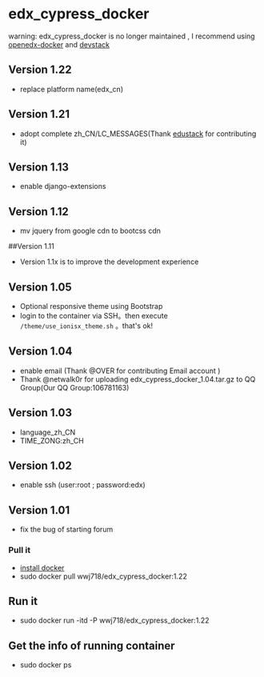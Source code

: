 # edx_cypress_docker

warning: edx_cypress_docker is no longer maintained , I recommend using [openedx-docker](https://github.com/regisb/openedx-docker) and [devstack](https://github.com/edx/devstack)

## Version 1.22
*  replace platform name(edx_cn)

## Version 1.21
*  adopt complete zh_CN/LC_MESSAGES(Thank [edustack](http://edustack.org/) for contributing it)

## Version 1.13
*  enable django-extensions

## Version 1.12
*  mv jquery from google cdn to bootcss cdn

##Version 1.11
*  Version 1.1x  is to improve the development experience


## Version 1.05
*  Optional responsive theme using Bootstrap 
  *  login to the container via SSH。then execute `/theme/use_ionisx_theme.sh` 。that's ok!


## Version 1.04
*  enable email (Thank @OVER for contributing Email account )
*  Thank @netwalk0r for uploading edx_cypress_docker_1.04.tar.gz to QQ Group(Our QQ Group:106781163)

## Version 1.03
*  language_zh_CN
*  TIME_ZONG:zh_CH

## Version 1.02
*  enable ssh (user:root ; password:edx)

## Version 1.01
*  fix the bug of starting forum

### Pull it
*  [install docker](https://docs.docker.com/installation/)
*  sudo docker pull wwj718/edx_cypress_docker:1.22

## Run it
*  sudo docker run -itd -P wwj718/edx_cypress_docker:1.22

## Get the info of running container
*  sudo docker ps

